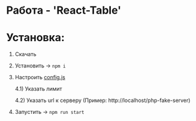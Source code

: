 # Работа - 'React-Table'

# Установка:
1) Скачать

3) Установить -> <code>npm i</code>
 
4) Настроить [config.js](https://github.com/XrestRus/react-table/src/config.js)

    4.1) Указать лимит

    4.2) Указать url к серверу (Пример: http://localhost/php-fake-server)

5) Запустить -> <code>npm run start</code>
